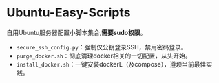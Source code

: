 # Ubuntu-Easy-Scripts
自用Ubuntu服务器配置小脚本集合,**需要sudo权限**。

- `secure_ssh_config.py`：强制仅公钥登录SSH，禁用密码登录。
- `purge_docker.sh`：彻底清理docker相关的一切配置，从头开始。
- `install_docker.sh`：一键安装dockerL（及compose），遵顼当前最佳实践。
